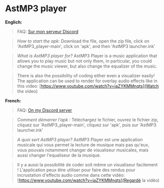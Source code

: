 # AstMP3 player

**Englich:**
> FAQ:
> [Sur mon serveur Discord](https://discord.gg/xCrKVbMzJw)

> *How to start the apk:*
> Download the file, open the zip file, click on 'AstMP3_player-main', click on 'apk', and then 'AstMP3 launcher.ink'

> *What is AstMP3 player for?*
> AstMP3 Player is a music application that allows you to play music but not only them,
> in particular, you could change the music viewer,
> but also change the equalizer of the music.

> There is also the possibility of coding either even a visualizer easily!
> The application can be used to render for overlay audio effects like in this video:
> [https://www.youtube.com/watch?v=iaZYKMMnqts](Watch the video)

**French:**
> FAQ:
> [On my Discord server](https://discord.gg/xCrKVbMzJw)

> *Comment démarrer l'apk :*
> Téléchargez le fichier, ouvrez le fichier zip, cliquez sur 'AstMP3_player-main', cliquez sur 'apk', puis sur 'AstMP3 launcher.ink'

> *A quoi sert AstMP3 player?*
> AstMP3 Player est une application musicale qui vous permet la lecture de musique mais pas qu'eux,
> vous pouvais notamment changer de visualiseur musicales,
> mais aussi changer l'equaliseur de la musique.

> Il y a aussi la possibilité de coder soit même un visualiseur facilement !
> L'application peux être utiliser pour faire des rendus pour incrustation d'effects audio comme dans cette vidéo:
> [https://www.youtube.com/watch?v=iaZYKMMnqts](Regardé la vidéo)
